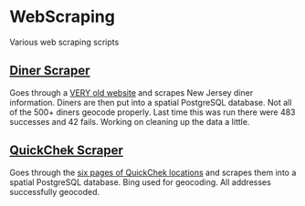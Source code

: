 # WebScraping
Various web scraping scripts

## [Diner Scraper](https://github.com/cfh294/WebScraping/tree/master/Diner%20Scraper)
Goes through a [VERY old website](http://njdiners.com/cgi-bin/listing.cgi?ALL) and scrapes New Jersey diner information.
Diners are then put into a spatial PostgreSQL database. Not all of the 500+ diners geocode properly. Last time this was
run there were 483 successes and 42 fails. Working on cleaning up the data a little.

## [QuickChek Scraper](https://github.com/cfh294/WebScraping/tree/master/QuickChek%20Scraper)
Goes through the [six pages of QuickChek locations](http://quickchek.com/StoresList/List/3097/1) and scrapes them into
a spatial PostgreSQL database. Bing used for geocoding. All addresses successfully geocoded.
